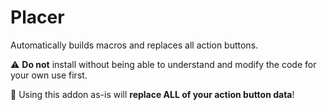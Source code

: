 # Placer

Automatically builds macros and replaces all action buttons.

⚠ **Do not** install without being able to understand and modify the code for your own use first.

🛑 Using this addon as-is will **replace ALL of your action button data**!
